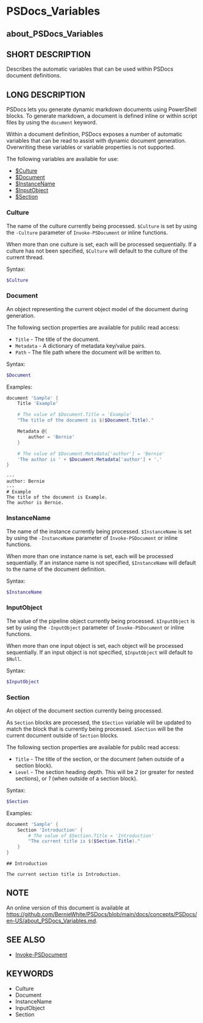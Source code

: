 # PSDocs_Variables

## about_PSDocs_Variables

## SHORT DESCRIPTION

Describes the automatic variables that can be used within PSDocs document definitions.

## LONG DESCRIPTION

PSDocs lets you generate dynamic markdown documents using PowerShell blocks.
To generate markdown, a document is defined inline or within script files by using the `document` keyword.

Within a document definition, PSDocs exposes a number of automatic variables that can be read to assist with dynamic document generation.
Overwriting these variables or variable properties is not supported.

The following variables are available for use:

- [$Culture](#culture)
- [$Document](#document)
- [$InstanceName](#instancename)
- [$InputObject](#inputobject)
- [$Section](#section)

### Culture

The name of the culture currently being processed.
`$Culture` is set by using the `-Culture` parameter of `Invoke-PSDocument` or inline functions.

When more than one culture is set, each will be processed sequentially.
If a culture has not been specified, `$Culture` will default to the culture of the current thread.

Syntax:

```powershell
$Culture
```

### Document

An object representing the current object model of the document during generation.

The following section properties are available for public read access:

- `Title` - The title of the document.
- `Metadata` - A dictionary of metadata key/value pairs.
- `Path` - The file path where the document will be written to.

Syntax:

```powershell
$Document
```

Examples:

```powershell
document 'Sample' {
    Title 'Example'

    # The value of $Document.Title = 'Example'
    "The title of the document is $($Document.Title)."

    Metadata @{
        author = 'Bernie'
    }

    # The value of $Document.Metadata['author'] = 'Bernie'
    'The author is ' + $Document.Metadata['author'] + '.'
}
```

```text
---
author: Bernie
---
# Example
The title of the document is Example.
The author is Bernie.
```

### InstanceName

The name of the instance currently being processed.
`$InstanceName` is set by using the `-InstanceName` parameter of `Invoke-PSDocument` or inline functions.

When more than one instance name is set, each will be processed sequentially.
If an instance name is not specified, `$InstanceName` will default to the name of the document definition.

Syntax:

```powershell
$InstanceName
```

### InputObject

The value of the pipeline object currently being processed.
`$InputObject` is set by using the `-InputObject` parameter of `Invoke-PSDocument` or inline functions.

When more than one input object is set, each object will be processed sequentially.
If an input object is not specified, `$InputObject` will default to `$Null`.

Syntax:

```powershell
$InputObject
```

### Section

An object of the document section currently being processed.

As `Section` blocks are processed, the `$Section` variable will be updated to match the block that is currently being processed.
`$Section` will be the current document outside of `Section` blocks.

The following section properties are available for public read access:

- `Title` - The title of the section, or the document (when outside of a section block).
- `Level` - The section heading depth. This will be _2_ (or greater for nested sections), or _1_ (when outside of a section block).

Syntax:

```powershell
$Section
```

Examples:

```powershell
document 'Sample' {
    Section 'Introduction' {
        # The value of $Section.Title = 'Introduction'
        "The current title is $($Section.Title)."
    }
}
```

```text
## Introduction

The current section title is Introduction.
```

## NOTE

An online version of this document is available at https://github.com/BernieWhite/PSDocs/blob/main/docs/concepts/PSDocs/en-US/about_PSDocs_Variables.md.

## SEE ALSO

- [Invoke-PSDocument](https://github.com/BernieWhite/PSDocs/blob/main/docs/commands/PSDocs/en-US/Invoke-PSDocument.md)

## KEYWORDS

- Culture
- Document
- InstanceName
- InputObject
- Section
